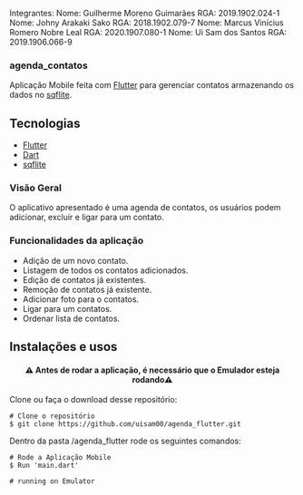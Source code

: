 Integrantes:
Nome: Guilherme Moreno Guimarães 		      RGA: 2019.1902.024-1
Nome: Johny Arakaki Sako                  RGA: 2018.1902.079-7
Nome: Marcus Vinícius Romero Nobre Leal		RGA: 2020.1907.080-1
Nome: Ui Sam dos Santos				            RGA: 2019.1906.066-9


### agenda_contatos
Aplicação Mobile feita com [Flutter](https://flutter.dev/) para gerenciar contatos armazenando os dados no [sqflite](https://pub.dev/packages/sqflite).
## Tecnologias
- [Flutter](https://flutter.dev/)
- [Dart](https://dart.dev/)
- [sqflite](https://pub.dev/packages/sqflite)

### Visão Geral

O aplicativo apresentado é uma agenda de contatos, os usuários podem adicionar, excluir e ligar para um contato.

### Funcionalidades da aplicação

* Adição de um novo contato.
* Listagem de todos os contatos adicionados.
* Edição de contatos já existentes.
* Remoção de contatos já existente.
* Adicionar foto para o contatos.
* Ligar para um contatos.
* Ordenar lista de contatos.

## Instalações e usos

<h4 align="center">
  ⚠️ Antes de rodar a aplicação, é necessário que o Emulador esteja rodando⚠️
</h4>

Clone ou faça o download desse repositório:

```
# Clone o repositório
$ git clone https://github.com/uisam00/agenda_flutter.git
```

Dentro da pasta /agenda_flutter rode os seguintes comandos:

```
# Rode a Aplicação Mobile
$ Run 'main.dart'

# running on Emulator
```
